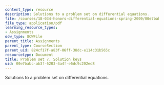 ```yaml
---
content_type: resource
description: Solutions to a problem set on differential equations.
file: /courses/18-034-honors-differential-equations-spring-2009/00e7babcab3f62034a4fe6dc9c202ed8_MIT18_034s09_sol_pset07.pdf
file_type: application/pdf
learning_resource_types:
- Assignments
ocw_type: OCWFile
parent_title: Assignments
parent_type: CourseSection
parent_uid: 824cf17f-a83f-06ff-38dc-e114c31b565c
resourcetype: Document
title: Problem set 7, Solution keys
uid: 00e7babc-ab3f-6203-4a4f-e6dc9c202ed8
---
```

Solutions to a problem set on differential equations.

